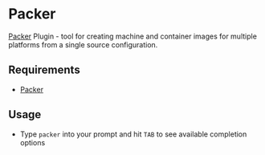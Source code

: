 # Packer

[Packer](https://packer.io/) Plugin - tool for creating machine and container images for multiple platforms from a single source configuration.

## Requirements

 * [Packer](https://packer.io/)

## Usage

 * Type `packer` into your prompt and hit `TAB` to see available completion options

